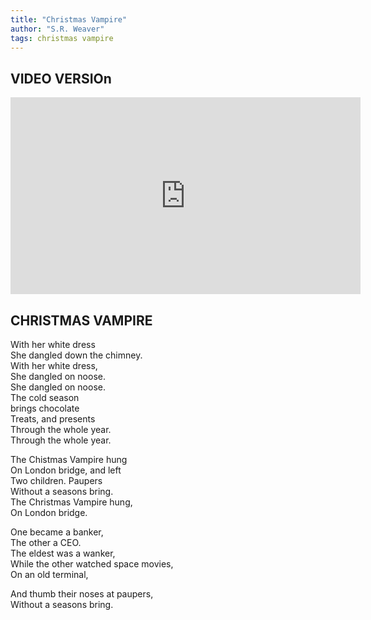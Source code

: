 ```yaml
---
title: "Christmas Vampire"
author: "S.R. Weaver"
tags: christmas vampire
---
```

## VIDEO VERSIOn
<iframe title="Christmas Vampire" src="https://video.ploud.jp/videos/embed/0bc9e6e1-9f2a-4762-a014-8d88f670ae39" allowfullscreen="" sandbox="allow-same-origin allow-scripts allow-popups" width="560" height="315" frameborder="0"></iframe>

## CHRISTMAS VAMPIRE
With her white dress<br />
She dangled down the chimney.<br />
With her white dress,<br />
She dangled on noose.<br />
She dangled on noose.<br />
The cold season<br />
brings chocolate<br />
Treats, and presents<br />
Through the whole year.<br />
Through the whole year.

The Chistmas Vampire hung<br />
On London bridge, and left<br />
Two children. Paupers<br />
Without a seasons bring.<br />
The Christmas Vampire hung,<br />
On London bridge.

One became a banker,<br />
The other a CEO.<br />
The eldest was a wanker,<br />
While the other watched space movies,<br />
On an old terminal,

And thumb their noses at paupers,<br />
Without a seasons bring.
